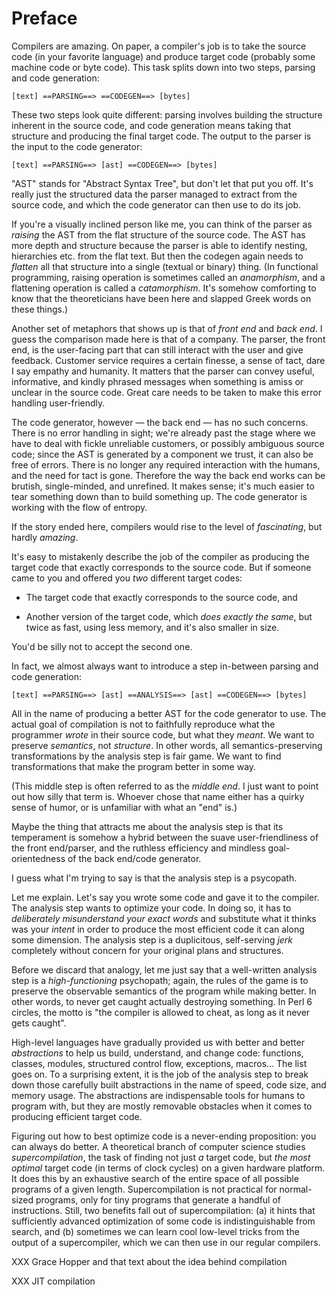 # Preface

Compilers are amazing. On paper, a compiler's job is to take the source code
(in your favorite language) and produce target code (probably some machine code
or byte code). This task splits down into two steps, parsing and code
generation:

    [text] ==PARSING==> ==CODEGEN==> [bytes]

These two steps look quite different: parsing involves building the structure
inherent in the source code, and code generation means taking that structure
and producing the final target code. The output to the parser is the input to
the code generator:

    [text] ==PARSING==> [ast] ==CODEGEN==> [bytes]

"AST" stands for "Abstract Syntax Tree", but don't let that put you off. It's
really just the structured data the parser managed to extract from the source
code, and which the code generator can then use to do its job.

If you're a visually inclined person like me, you can think of the parser as
_raising_ the AST from the flat structure of the source code. The AST has more
depth and structure because the parser is able to identify nesting, hierarchies
etc. from the flat text. But then the codegen again needs to _flatten_ all that
structure into a single (textual or binary) thing. (In functional programming,
raising operation is sometimes called an _anamorphism_, and a flattening
operation is called a _catamorphism_. It's somehow comforting to know that the
theoreticians have been here and slapped Greek words on these things.)

Another set of metaphors that shows up is that of _front end_ and _back end_.
I guess the comparison made here is that of a company. The parser, the front
end, is the user-facing part that can still interact with the user and give
feedback. Customer service requires a certain finesse, a sense of tact, dare
I say empathy and humanity. It matters that the parser can convey useful,
informative, and kindly phrased messages when something is amiss or unclear in
the source code. Great care needs to be taken to make this error handling
user-friendly.

The code generator, however &mdash; the back end &mdash; has no such concerns.
There is no error handling in sight; we're already past the stage where we
have to deal with fickle unreliable customers, or possibly ambiguous source
code; since the AST is generated by a component we trust, it can also be free
of errors. There is no longer any required interaction with the humans, and
the need for tact is gone. Therefore the way the back end works can be brutish,
single-minded, and unrefined. It makes sense; it's much easier to tear
something down than to build something up. The code generator is working with
the flow of entropy.

If the story ended here, compilers would rise to the level of _fascinating_,
but hardly _amazing_.

It's easy to mistakenly describe the job of the compiler as producing the
target code that exactly corresponds to the source code. But if someone came to
you and offered you _two_ different target codes:

* The target code that exactly corresponds to the source code, and

* Another version of the target code, which _does exactly the same_, but twice
  as fast, using less memory, and it's also smaller in size.

You'd be silly not to accept the second one.

In fact, we almost always want to introduce a step in-between parsing and code
generation:

    [text] ==PARSING==> [ast] ==ANALYSIS==> [ast] ==CODEGEN==> [bytes]

All in the name of producing a better AST for the code generator to use. The
actual goal of compilation is not to faithfully reproduce what the programmer
_wrote_ in their source code, but what they _meant_. We want to preserve
_semantics_, not _structure_. In other words, all semantics-preserving
transformations by the analysis step is fair game. We want to find
transformations that make the program better in some way.

(This middle step is often referred to as the _middle end_. I just want to
point out how silly that term is. Whoever chose that name either has a quirky
sense of humor, or is unfamiliar with what an "end" is.)

Maybe the thing that attracts me about the analysis step is that its
temperament is somehow a hybrid between the suave user-friendliness of the
front end/parser, and the ruthless efficiency and mindless goal-orientedness of
the back end/code generator.

I guess what I'm trying to say is that the analysis step is a psycopath.

Let me explain. Let's say you wrote some code and gave it to the compiler. The
analysis step wants to optimize your code. In doing so, it has to _deliberately
misunderstand your exact words_ and substitute what it thinks was your _intent_
in order to produce the most efficient code it can along some dimension. The
analysis step is a duplicitous, self-serving _jerk_ completely without concern
for your original plans and structures.

Before we discard that analogy, let me just say that a well-written analysis
step is a _high-functioning_ psychopath; again, the rules of the game is to
preserve the observable semantics of the program while making better. In other
words, to never get caught actually destroying something. In Perl 6 circles,
the motto is "the compiler is allowed to cheat, as long as it never gets
caught".

High-level languages have gradually provided us with better and better
_abstractions_ to help us build, understand, and change code: functions,
classes, modules, structured control flow, exceptions, macros... The list goes
on. To a surprising extent, it is the job of the analysis step to break down
those carefully built abstractions in the name of speed, code size, and memory
usage. The abstractions are indispensable tools for humans to program with, but
they are mostly removable obstacles when it comes to producing efficient target
code.

Figuring out how to best optimize code is a never-ending proposition: you can
always do better. A theoretical branch of computer science studies
_supercompilation_, the task of finding not just _a_ target code, but _the
most optimal_ target code (in terms of clock cycles) on a given hardware
platform. It does this by an exhaustive search of the entire space of all
possible programs of a given length. Supercompilation is not practical for
normal-sized programs, only for tiny programs that generate a handful of
instructions. Still, two benefits fall out of supercompilation: (a) it hints
that sufficiently advanced optimization of some code is indistinguishable from
search, and (b) sometimes we can learn cool low-level tricks from the output of
a supercompiler, which we can then use in our regular compilers.

XXX Grace Hopper and that text about the idea behind compilation

XXX JIT compilation
